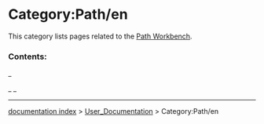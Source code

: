# Category:Path/en
This category lists pages related to the [Path Workbench](Path_Workbench.md).

### Contents:

_

_ _

---
[documentation index](../README.md) > [User_Documentation](Category_User_Documentation.md) > Category:Path/en
